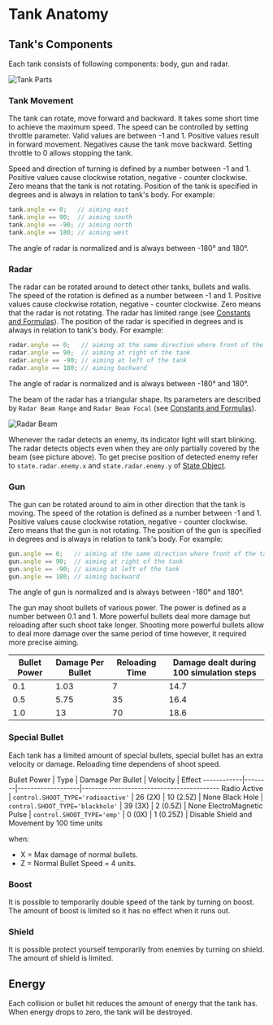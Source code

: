 # Tank Anatomy

## Tank's Components

Each tank consists of following components: body, gun and radar.

![Tank Parts](../img/tank_parts.png)

### Tank Movement

The tank can rotate, move forward and backward. It takes some short time to achieve the maximum speed. The speed can be controlled by setting throttle parameter. Valid values are between -1 and 1. Positive values result in forward movement. Negatives cause the tank move backward. Setting throttle to 0 allows stopping the tank.

Speed and direction of turning is defined by a number between -1 and 1. Positive values cause clockwise rotation, negative - counter clockwise. Zero means that the tank is not rotating. Position of the tank is specified in degrees and is always in relation to tank's body. For example:

```javascript
tank.angle == 0;   // aiming east
tank.angle == 90;  // aiming south
tank.angle == -90; // aiming north
tank.angle == 180; // aiming west
```

The angle of radar is normalized and is always between -180° and 180°.

### Radar

The radar can be rotated around to detect other tanks, bullets and walls. The speed of the rotation is defined as a number between -1 and 1. Positive values cause clockwise rotation, negative - counter clockwise. Zero means that the radar is not rotating. The radar has limited range (see [Constants and Formulas](./consts.md)). The position of the radar is specified in degrees and is always in relation to tank's body. For example:

```javascript
radar.angle == 0;   // aiming at the same direction where front of the tank
radar.angle == 90;  // aiming at right of the tank
radar.angle == -90; // aiming at left of the tank
radar.angle == 180; // aiming backward
```

The angle of radar is normalized and is always between -180° and 180°.

The beam of the radar has a triangular shape. Its parameters are described by  `Radar Beam Range` and `Radar Beam Focal` (see [Constants and Formulas](./consts.md)).

![Radar Beam](../img/radar_beam.png)

Whenever the radar detects an enemy, its indicator light will start blinking. The radar detects objects even when they are only partially covered by the beam (see picture above). To get precise position of detected enemy refer to `state.radar.enemy.x` and `state.radar.enemy.y` of [State Object](./tank_state_object.md).

### Gun

The gun can be rotated around to aim in other direction that the tank is moving. The speed of the rotation is defined as a number between -1 and 1. Positive values cause clockwise rotation, negative - counter clockwise. Zero means that the gun is not rotating. The position of the gun is specified in degrees and is always in relation to tank's body. For example:

```javascript
gun.angle == 0;   // aiming at the same direction where front of the tank
gun.angle == 90;  // aiming at right of the tank
gun.angle == -90; // aiming at left of the tank
gun.angle == 180; // aiming backward
```

The angle of gun is normalized and is always between -180° and 180°.

The gun may shoot bullets of various power. The power is defined as a number between 0.1 and 1. More powerful bullets deal more damage but reloading after such shoot take longer. Shooting more powerful bullets allow to deal more damage over the same period of time however, it required more precise aiming.

Bullet Power | Damage Per Bullet | Reloading Time | Damage dealt during 100 simulation steps
-------------|-------------------|----------------|------------------------------------------
0.1          | 1.03              | 7              | 14.7
0.5          | 5.75              | 35             | 16.4
1.0          | 13                | 70             | 18.6

### Special Bullet

Each tank has a limited amount of special bullets, special bullet has an extra velocity or damage. Reloading time dependens of shoot speed.

Bullet Power | Type | Damage Per Bullet | Velocity | Effect
------------|--------|-------------------|------------------------------------------
Radio Active          | `control.SHOOT_TYPE='radioactive'` | 26 (2X) | 10 (2.5Z) | None
Black Hole            | `control.SHOOT_TYPE='blackhole'`   | 39 (3X) | 2 (0.5Z)  | None
ElectroMagnetic Pulse | `control.SHOOT_TYPE='emp'`         | 0 (0X)  | 1 (0.25Z) | Disable Shield and Movement by 100 time units 

when:
 - X = Max damage of normal bullets.
 - Z = Normal Bullet Speed = 4 units.

### Boost

It is possible to temporarily double speed of the tank by turning on boost. The amount of boost is limited so it has no effect when it runs out.

### Shield

It is possible protect yourself temporarily from enemies by turning on shield. The amount of shield is limited.

## Energy

Each collision or bullet hit reduces the amount of energy that the tank has. When energy drops to zero, the tank will be destroyed.
